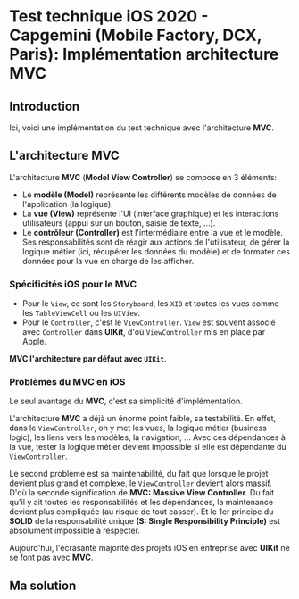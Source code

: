 # Test technique iOS 2020 - Capgemini (Mobile Factory, DCX, Paris): Implémentation architecture MVC

## Introduction

Ici, voici une implémentation du test technique avec l'architecture **MVC**.

## L'architecture MVC

L'architecture **MVC** (**Model View Controller**) se compose en 3 éléments:
- Le **modèle (Model)** représente les différents modèles de données de l'application (la logique).
- La **vue (View)** représente l'UI (interface graphique) et les interactions utilisateurs (appui sur un bouton, saisie de texte, ...).
- Le **contrôleur (Controller)** est l'intermédiaire entre la vue et le modèle. Ses responsabilités sont de réagir aux actions de l'utilisateur, de gérer la logique métier (ici, récupérer les données du modèle) et de formater ces données pour la vue en charge de les afficher.

### <a name="specificity"></a>Spécificités iOS pour le MVC

- Pour le `View`, ce sont les `Storyboard`, les `XIB` et toutes les vues comme les `TableViewCell` ou les `UIView`.
- Pour le `Controller`, c'est le `ViewController`. `View` est souvent associé avec `Controller` dans **UIKit**, d'où `ViewController` mis en place par Apple.

**MVC l'architecture par défaut avec `UIKit`**.

### <a name="problems"></a>Problèmes du MVC en iOS

Le seul avantage du **MVC**, c'est sa simplicité d'implémentation.

L'architecture **MVC** a déjà un énorme point faible, sa testabilité. En effet, dans le `ViewController`, on y met les vues, la logique métier (business logic), les liens vers les modèles, la navigation, ... Avec ces dépendances à la vue, tester la logique métier devient impossible si elle est dépendante du `ViewController`.

Le second problème est sa maintenabilité, du fait que lorsque le projet devient plus grand et complexe, le `ViewController` devient alors massif. D'où la seconde signification de **MVC: Massive View Controller**. Du fait qu'il y ait toutes les responsabilités et les dépendances, la maintenance devient plus compliquée (au risque de tout casser). Et le 1er principe du **SOLID** de la responsabilité unique **(S: Single Responsibility Principle)** est absolument impossible à respecter.

Aujourd'hui, l'écrasante majorité des projets iOS en entreprise avec **UIKit** ne se font pas avec **MVC**.

## Ma solution
